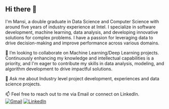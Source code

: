## Hi there 👋

I'm Mansi, a double graduate in Data Science and Computer Science with around five years of industry experience at Intel. I specialize in software development, machine learning, data analysis, and developing innovative solutions for complex problems. I have a passion for leveraging data to drive decision-making and improve performance across various domains.

👯 I’m looking to collaborate on Machine Learning/Deep Learning projects. Continuously enhancing my knowledge and intellectual capabilities is a priority, and  I'm eager to contribute my skills in data analysis, modeling, and algorithm development to drive impactful solutions.

💬 Ask me about Industry level project development, experiences and data science projects.

📫 Feel free to reach out to me via Email or connect on LinkedIn. <br>
[![Gmail](https://img.shields.io/badge/Gmail-D14836?style=for-the-badge&logo=gmail&logoColor=white)](mailto:mansij.92@gmail.com?subject=[Github])
[![LinkedIn](https://img.shields.io/badge/LinkedIn-0077B5?style=for-the-badge&logo=linkedin&logoColor=white)](https://www.linkedin.com/in/mj-mansi-joshi/)
